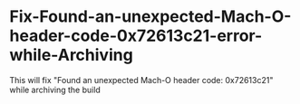 # Fix-Found-an-unexpected-Mach-O-header-code-0x72613c21-error-while-Archiving
This will fix "Found an unexpected Mach-O header code: 0x72613c21" while archiving the build
